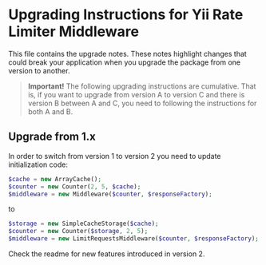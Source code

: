 # Upgrading Instructions for Yii Rate Limiter Middleware

This file contains the upgrade notes. These notes highlight changes that could break your
application when you upgrade the package from one version to another.

> **Important!** The following upgrading instructions are cumulative. That is, if you want
> to upgrade from version A to version C and there is version B between A and C, you need
> to following the instructions for both A and B.

## Upgrade from 1.x

In order to switch from version 1 to version 2 you need to update initialization code: 

```php
$cache = new ArrayCache();
$counter = new Counter(2, 5, $cache);
$middleware = new Middleware($counter, $responseFactory);
```

to

```php
$storage = new SimpleCacheStorage($cache);
$counter = new Counter($storage, 2, 5);
$middleware = new LimitRequestsMiddleware($counter, $responseFactory);
```

Check the readme for new features introduced in version 2.
